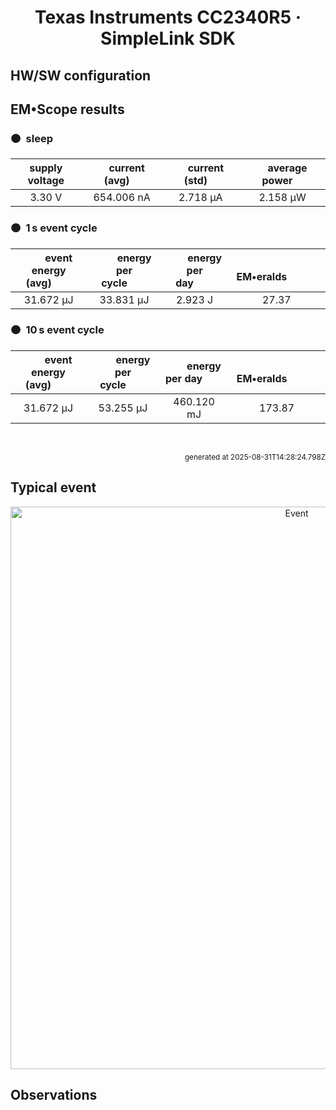 
<h1 align="center">Texas Instruments CC2340R5 · SimpleLink SDK</h1>

## HW/SW configuration

## EM&bull;Scope results

<!-- @emscope-pack:start -->


### 🟠&ensp;sleep

| supply voltage | &emsp;current (avg)&emsp; | &emsp;current (std)&emsp; | &emsp;average power&emsp;
|:---:|:---:|:---:|:---:|
| 3.30 V | 654.006 nA |   2.718 µA |   2.158 µW |

### 🟠&ensp;1&thinsp;s event cycle

| &emsp;&emsp;event energy (avg)&emsp;&emsp; | &emsp;&emsp;energy per cycle&emsp;&emsp; | &emsp;&emsp;energy per day&emsp;&emsp; | &emsp;&emsp;&emsp;**EM&bull;eralds**&emsp;&emsp;&emsp;
|:---:|:---:|:---:|:---:|
|  31.672 µJ |  33.831 µJ |   2.923 J | 27.37 |

### 🟠&ensp;10&thinsp;s event cycle

| &emsp;&emsp;event energy (avg)&emsp;&emsp; | &emsp;&emsp;energy per cycle&emsp;&emsp; | &emsp;&emsp;energy per day&emsp;&emsp; | &emsp;&emsp;&emsp;**EM&bull;eralds**&emsp;&emsp;&emsp;
|:---:|:---:|:---:|:---:|
|  31.672 µJ |  53.255 µJ | 460.120 mJ | 173.87 |

<br>
<p align="right"><sub>generated at 2025-08-31T14:28:24.798Z</sub></p>
    

<!-- @emscope-pack:end -->

## Typical event

<p align="center">
    <img src="ti-23-lp-slsdk-P-event-ID.png" alt="Event" width="900">
</p>

## Observations

